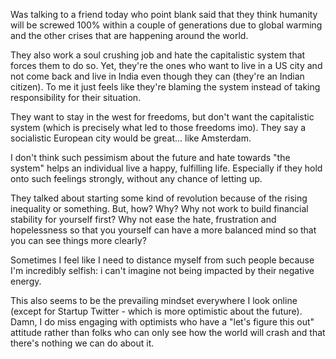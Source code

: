 Was talking to a friend today who point blank said that they think humanity will be screwed 100% within a couple of generations due to global warming and the other crises that are happening around the world.

They also work a soul crushing job and hate the capitalistic system that forces them to do so. Yet, they're the ones who want to live in a US city and not come back and live in India even though they can (they're an Indian citizen). To me it just feels like they're blaming the system instead of taking responsibility for their situation.

They want to stay in the west for freedoms, but don't want the capitalistic system (which is precisely what led to those freedoms imo). They say a socialistic European city would be great... like Amsterdam.

I don't think such pessimism about the future and hate towards "the system" helps an individual live a happy, fulfilling life. Especially if they hold onto such feelings strongly, without any chance of letting up.

They talked about starting some kind of revolution because of the rising inequality or something. But, how? Why? Why not work to build financial stability for yourself first? Why not ease the hate, frustration and hopelessness so that you yourself can have a more balanced mind so that you can see things more clearly?

Sometimes I feel like I need to distance myself from such people because I'm incredibly selfish: i can't imagine not being impacted by their negative energy.

This also seems to be the prevailing mindset everywhere I look online (except for Startup Twitter - which is more optimistic about the future). Damn, I do miss engaging with optimists who have a "let's figure this out" attitude rather than folks who can only see how the world will crash and that there's nothing we can do about it.
